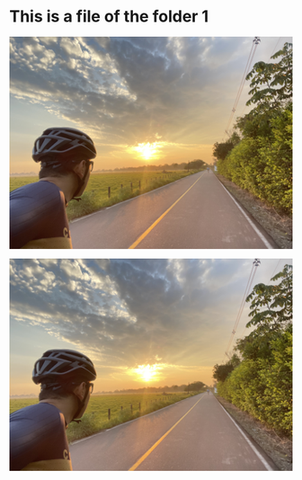 # This is a file of the folder 1 

![Image](/assets/images/IMG_4362.jpeg)

![Image](../assets/images/IMG_4362.jpeg)